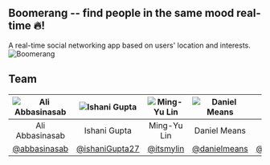 ## Boomerang -- find people in the same mood real-time 🔥!

A real-time social networking app based on users' location and interests.
![Boomerang](/logo.png) 

## Team
| ![Ali Abbasinasab](https://avatars0.githubusercontent.com/u/242566?s=460&v=4) | ![Ishani Gupta](https://avatars3.githubusercontent.com/u/20455607?s=460&v=4) | ![Ming-Yu Lin](https://avatars0.githubusercontent.com/u/26103997?s=460&v=4) | ![Daniel Means](https://avatars2.githubusercontent.com/u/20048873?s=460&v=4) | ![Lei Xu](https://avatars3.githubusercontent.com/u/13436367?s=460&v=4)
| :------------: | :------------: | :------------: | :------------: | :------------: | 
| Ali Abbasinasab | Ishani Gupta | Ming-Yu Lin | Daniel Means | Lei Xu
| [@abbasinasab](https://github.com/abbasinasab) | [@ishaniGupta27](https://github.com/ishaniGupta27) | [@itsmylin](https://github.com/itsmylin) | [@danielmeans](https://github.com/danielmeans) | [@xuleidawang](https://github.com/xuleidawang)





